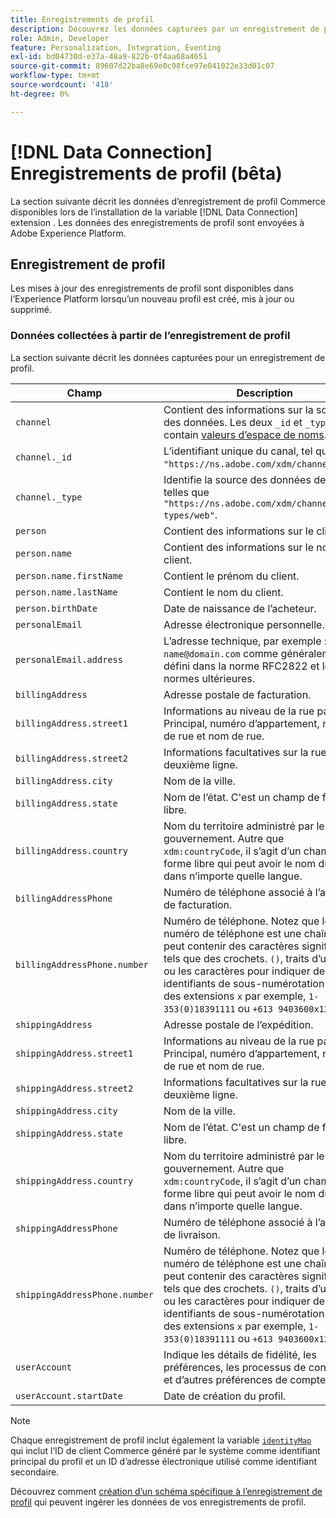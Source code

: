 ```yaml
---
title: Enregistrements de profil
description: Découvrez les données capturées par un enregistrement de profil.
role: Admin, Developer
feature: Personalization, Integration, Eventing
exl-id: bd04730d-e37a-48a9-822b-0f4aa68a4651
source-git-commit: 89607d22ba8e69e0c98fce97e041022e33d01c07
workflow-type: tm+mt
source-wordcount: '418'
ht-degree: 0%

---
```


# [!DNL Data Connection] Enregistrements de profil (bêta)

La section suivante décrit les données d’enregistrement de profil Commerce disponibles lors de l’installation de la variable [!DNL Data Connection] extension . Les données des enregistrements de profil sont envoyées à Adobe Experience Platform.

## Enregistrement de profil

Les mises à jour des enregistrements de profil sont disponibles dans l’Experience Platform lorsqu’un nouveau profil est créé, mis à jour ou supprimé.

### Données collectées à partir de l’enregistrement de profil

La section suivante décrit les données capturées pour un enregistrement de profil.

| Champ | Description |
|---|---|
| `channel` | Contient des informations sur la source des données. Les deux `_id` et `_type` contain [valeurs d’espace de noms](https://experienceleague.adobe.com/docs/experience-platform/xdm/schema/namespaces.html). |
| `channel._id` | L’identifiant unique du canal, tel que `"https://ns.adobe.com/xdm/channels/web"`. |
| `channel._type` | Identifie la source des données de canal, telles que `"https://ns.adobe.com/xdm/channel-types/web"`. |
| `person` | Contient des informations sur le client. |
| `person.name` | Contient des informations sur le nom du client. |
| `person.name.firstName` | Contient le prénom du client. |
| `person.name.lastName` | Contient le nom du client. |
| `person.birthDate` | Date de naissance de l’acheteur. |
| `personalEmail` | Adresse électronique personnelle. |
| `personalEmail.address` | L’adresse technique, par exemple : `name@domain.com` comme généralement défini dans la norme RFC2822 et les normes ultérieures. |
| `billingAddress` | Adresse postale de facturation. |
| `billingAddress.street1` | Informations au niveau de la rue par Principal, numéro d’appartement, numéro de rue et nom de rue. |
| `billingAddress.street2` | Informations facultatives sur la rue, deuxième ligne. |
| `billingAddress.city` | Nom de la ville. |
| `billingAddress.state` | Nom de l’état. C&#39;est un champ de forme libre. |
| `billingAddress.country` | Nom du territoire administré par le gouvernement. Autre que `xdm:countryCode`, il s’agit d’un champ de forme libre qui peut avoir le nom du pays dans n’importe quelle langue. |
| `billingAddressPhone` | Numéro de téléphone associé à l’adresse de facturation. |
| `billingAddressPhone.number` | Numéro de téléphone. Notez que le numéro de téléphone est une chaîne qui peut contenir des caractères significatifs tels que des crochets. `()`, traits d’union `-`ou les caractères pour indiquer des identifiants de sous-numérotation comme des extensions `x` par exemple,  `1-353(0)18391111` ou `+613 9403600x1234`. |
| `shippingAddress` | Adresse postale de l’expédition. |
| `shippingAddress.street1` | Informations au niveau de la rue par Principal, numéro d’appartement, numéro de rue et nom de rue. |
| `shippingAddress.street2` | Informations facultatives sur la rue, deuxième ligne. |
| `shippingAddress.city` | Nom de la ville. |
| `shippingAddress.state` | Nom de l’état. C&#39;est un champ de forme libre. |
| `shippingAddress.country` | Nom du territoire administré par le gouvernement. Autre que `xdm:countryCode`, il s’agit d’un champ de forme libre qui peut avoir le nom du pays dans n’importe quelle langue. |
| `shippingAddressPhone` | Numéro de téléphone associé à l’adresse de livraison. |
| `shippingAddressPhone.number` | Numéro de téléphone. Notez que le numéro de téléphone est une chaîne qui peut contenir des caractères significatifs tels que des crochets. `()`, traits d’union `-`ou les caractères pour indiquer des identifiants de sous-numérotation comme des extensions `x` par exemple,  `1-353(0)18391111` ou `+613 9403600x1234`. |
| `userAccount` | Indique les détails de fidélité, les préférences, les processus de connexion et d’autres préférences de compte. |
| `userAccount.startDate` | Date de création du profil. |

>[!NOTE]
>
>Chaque enregistrement de profil inclut également la variable [`identityMap`](https://experienceleague.adobe.com/docs/experience-platform/xdm/field-groups/profile/identitymap.html) qui inclut l’ID de client Commerce généré par le système comme identifiant principal du profil et un ID d’adresse électronique utilisé comme identifiant secondaire.

Découvrez comment [création d’un schéma spécifique à l’enregistrement de profil](profile-data.md) qui peuvent ingérer les données de vos enregistrements de profil.
